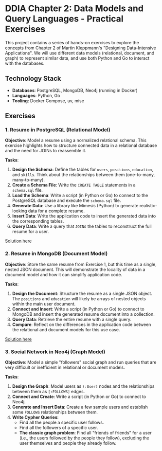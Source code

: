 # DDIA Chapter 2: Data Models and Query Languages - Practical Exercises

This project contains a series of hands-on exercises to explore the concepts from Chapter 2 of Martin Kleppmann's
"Designing Data-Intensive Applications". We will use different data models (relational, document, and graph) to
represent similar data, and use both Python and Go to interact with the databases.

## Technology Stack

- **Databases**: PostgreSQL, MongoDB, Neo4j (running in Docker)
- **Languages**: Python, Go
- **Tooling**: Docker Compose, uv, mise

## Exercises

### 1. Resume in PostgreSQL (Relational Model)

**Objective**: Model a resume using a normalized relational schema. This exercise highlights how to structure connected
data in a relational database and the need for JOINs to reassemble it.

**Tasks**:

1. **Design the Schema**: Define the tables for `users`, `positions`, `education`, and `skills`. Think about the
   relationships between them (one-to-many, many-to-many).
2. **Create a Schema File**: Write the `CREATE TABLE` statements in a `schema.sql` file.
3. **Load the Schema**: Write a script (in Python or Go) to connect to the PostgreSQL database and execute the
   `schema.sql` file.
4. **Generate Data**: Use a library like Mimesis (Python) to generate realistic-looking data for a complete resume.
5. **Insert Data**: Write the application code to insert the generated data into the corresponding tables.
6. **Query Data**: Write a query that `JOIN`s the tables to reconstruct the full resume for a user.

[Solution here](./relational_data_model.md)

### 2. Resume in MongoDB (Document Model)

**Objective**: Store the same resume from Exercise 1, but this time as a single, nested JSON document. This will
demonstrate the locality of data in a document model and how it can simplify application code.

**Tasks**:

1. **Design the Document**: Structure the resume as a single JSON object. The `positions` and `education` will likely be
   arrays of nested objects within the main user document.
2. **Connect and Insert**: Write a script (in Python or Go) to connect to MongoDB and insert the generated resume
   document into a collection.
3. **Query Data**: Retrieve the entire resume with a single query.
4. **Compare**: Reflect on the differences in the application code between the relational and document models for this
   use case.

[Solution here](./document_data_model.md)

### 3. Social Network in Neo4j (Graph Model)

**Objective**: Model a simple "followers" social graph and run queries that are very difficult or inefficient in
relational or document models.

**Tasks**:

1. **Design the Graph**: Model users as `(:User)` nodes and the relationships between them as `[:FOLLOWS]` edges.
2. **Connect and Create**: Write a script (in Python or Go) to connect to Neo4j.
3. **Generate and Insert Data**: Create a few sample users and establish some `FOLLOWS` relationships between them.
4. **Write Cypher Queries**:
   - Find all the people a specific user follows.
   - Find all the followers of a specific user.
   - **The classic graph problem**: Find all "friends of friends" for a user (i.e., the users followed by the people
     they follow), excluding the user themselves and people they already follow.

